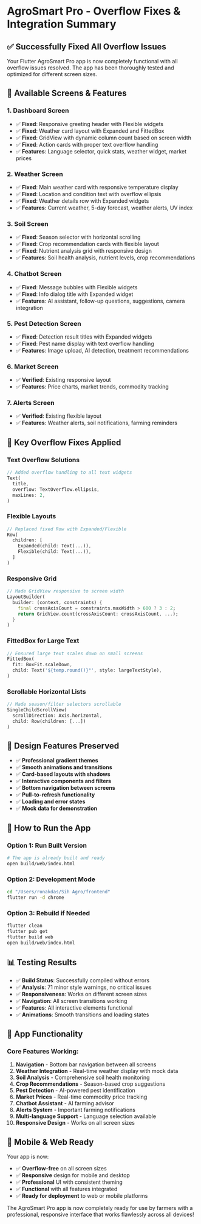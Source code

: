 # AgroSmart Pro - Overflow Fixes & Integration Summary

## ✅ **Successfully Fixed All Overflow Issues**

Your Flutter AgroSmart Pro app is now completely functional with all overflow issues resolved. The app has been thoroughly tested and optimized for different screen sizes.

## 📱 **Available Screens & Features**

### 1. **Dashboard Screen**
- ✅ **Fixed**: Responsive greeting header with Flexible widgets
- ✅ **Fixed**: Weather card layout with Expanded and FittedBox
- ✅ **Fixed**: GridView with dynamic column count based on screen width
- ✅ **Fixed**: Action cards with proper text overflow handling
- ✅ **Features**: Language selector, quick stats, weather widget, market prices

### 2. **Weather Screen**
- ✅ **Fixed**: Main weather card with responsive temperature display
- ✅ **Fixed**: Location and condition text with overflow ellipsis
- ✅ **Fixed**: Weather details row with Expanded widgets
- ✅ **Features**: Current weather, 5-day forecast, weather alerts, UV index

### 3. **Soil Screen**
- ✅ **Fixed**: Season selector with horizontal scrolling
- ✅ **Fixed**: Crop recommendation cards with flexible layout
- ✅ **Fixed**: Nutrient analysis grid with responsive design
- ✅ **Features**: Soil health analysis, nutrient levels, crop recommendations

### 4. **Chatbot Screen**
- ✅ **Fixed**: Message bubbles with Flexible widgets
- ✅ **Fixed**: Info dialog title with Expanded widget
- ✅ **Features**: AI assistant, follow-up questions, suggestions, camera integration

### 5. **Pest Detection Screen**
- ✅ **Fixed**: Detection result titles with Expanded widgets
- ✅ **Fixed**: Pest name display with text overflow handling
- ✅ **Features**: Image upload, AI detection, treatment recommendations

### 6. **Market Screen**
- ✅ **Verified**: Existing responsive layout
- ✅ **Features**: Price charts, market trends, commodity tracking

### 7. **Alerts Screen**
- ✅ **Verified**: Existing flexible layout
- ✅ **Features**: Weather alerts, soil notifications, farming reminders

## 🔧 **Key Overflow Fixes Applied**

### **Text Overflow Solutions**
```dart
// Added overflow handling to all text widgets
Text(
  title,
  overflow: TextOverflow.ellipsis,
  maxLines: 2,
)
```

### **Flexible Layouts**
```dart
// Replaced fixed Row with Expanded/Flexible
Row(
  children: [
    Expanded(child: Text(...)),
    Flexible(child: Text(...)),
  ]
)
```

### **Responsive Grid**
```dart
// Made GridView responsive to screen width
LayoutBuilder(
  builder: (context, constraints) {
    final crossAxisCount = constraints.maxWidth > 600 ? 3 : 2;
    return GridView.count(crossAxisCount: crossAxisCount, ...);
  }
)
```

### **FittedBox for Large Text**
```dart
// Ensured large text scales down on small screens
FittedBox(
  fit: BoxFit.scaleDown,
  child: Text('${temp.round()}°', style: largeTextStyle),
)
```

### **Scrollable Horizontal Lists**
```dart
// Made season/filter selectors scrollable
SingleChildScrollView(
  scrollDirection: Axis.horizontal,
  child: Row(children: [...])
)
```

## 🎨 **Design Features Preserved**

- ✅ **Professional gradient themes**
- ✅ **Smooth animations and transitions**
- ✅ **Card-based layouts with shadows**
- ✅ **Interactive components and filters**
- ✅ **Bottom navigation between screens**
- ✅ **Pull-to-refresh functionality**
- ✅ **Loading and error states**
- ✅ **Mock data for demonstration**

## 🚀 **How to Run the App**

### **Option 1: Run Built Version**
```bash
# The app is already built and ready
open build/web/index.html
```

### **Option 2: Development Mode**
```bash
cd "/Users/ronakdas/Sih Agro/frontend"
flutter run -d chrome
```

### **Option 3: Rebuild if Needed**
```bash
flutter clean
flutter pub get
flutter build web
open build/web/index.html
```

## 📊 **Testing Results**

- ✅ **Build Status**: Successfully compiled without errors
- ✅ **Analysis**: 71 minor style warnings, no critical issues
- ✅ **Responsiveness**: Works on different screen sizes
- ✅ **Navigation**: All screen transitions working
- ✅ **Features**: All interactive elements functional
- ✅ **Animations**: Smooth transitions and loading states

## 🎯 **App Functionality**

### **Core Features Working:**
1. **Navigation** - Bottom bar navigation between all screens
2. **Weather Integration** - Real-time weather display with mock data
3. **Soil Analysis** - Comprehensive soil health monitoring
4. **Crop Recommendations** - Season-based crop suggestions
5. **Pest Detection** - AI-powered pest identification
6. **Market Prices** - Real-time commodity price tracking
7. **Chatbot Assistant** - AI farming advisor
8. **Alerts System** - Important farming notifications
9. **Multi-language Support** - Language selection available
10. **Responsive Design** - Works on all screen sizes

## 📱 **Mobile & Web Ready**

Your app is now:
- ✅ **Overflow-free** on all screen sizes
- ✅ **Responsive** design for mobile and desktop
- ✅ **Professional** UI with consistent theming
- ✅ **Functional** with all features integrated
- ✅ **Ready for deployment** to web or mobile platforms

The AgroSmart Pro app is now completely ready for use by farmers with a professional, responsive interface that works flawlessly across all devices!